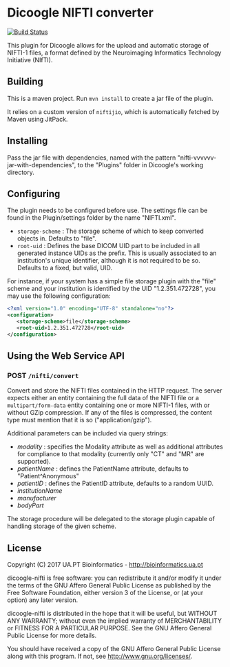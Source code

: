 Dicoogle NIFTI converter
========================

[![Build Status](https://travis-ci.org/Enet4/dicoogle-nifti.svg?branch=master)](https://travis-ci.org/Enet4/dicoogle-nifti)

This plugin for Dicoogle allows for the upload and automatic storage of
NIFTI-1 files, a format defined by the Neuroimaging Informatics Technology 
Initiative (NIfTI).

Building
---------

This is a maven project. Run `mvn install` to create a jar file of the plugin.

It relies on a custom version of `niftijio`, which is automatically fetched by Maven using JitPack.

Installing
----------

Pass the jar file with dependencies, named with the pattern "nifti-vvvvvv-jar-with-dependencies",
to the "Plugins" folder in Dicoogle's working directory.

Configuring
-----------

The plugin needs to be configured before use. The settings file can be found
in the Plugin/settings folder by the name "NIFTI.xml".

 - `storage-scheme` : The storage scheme of which to keep converted objects in.
                      Defaults to "file".
 - `root-uid` : Defines the base DICOM UID part to be included in all generated
                instance UIDs as the prefix. This is usually associated to an
                institution's unique identifier, although it is not required to
                be so. Defaults to a fixed, but valid, UID.

For instance, if your system has a simple file storage plugin with the "file"
scheme and your institution is identified by the UID "1.2.351.472728", you may
use the following configuration:

```xml
<?xml version="1.0" encoding="UTF-8" standalone="no"?>
<configuration>
   <storage-scheme>file</storage-scheme>
   <root-uid>1.2.351.472728</root-uid>
</configuration>
```

Using the Web Service API
-------------------------

### **POST** `/nifti/convert`

Convert and store the NIFTI files contained in the HTTP request.
The server expects either an entity containing the full data of the NIFTI file or a
`multipart/form-data` entity containing one or more NIFTI-1 files, with or without GZip
compression. If any of the files is compressed, the content type must mention that it is
so ("application/gzip").

Additional parameters can be included via query strings:

  - _modality_ : specifies the Modality attribute as well as additional attributes for
  compliance to that modality (currently only "CT" and "MR" are supported).
  - _patientName_ : defines the PatientName attribute, defaults to "Patient^Anonymous"
  - _patientID_ : defines the PatientID attribute, defaults to a random UUID.
  - _institutionName_
  - _manufacturer_
  - _bodyPart_

The storage procedure will be delegated to the storage plugin capable of
handling storage of the given scheme.

## License

Copyright (C) 2017 UA.PT Bioinformatics - http://bioinformatics.ua.pt

dicoogle-nifti is free software: you can redistribute it and/or modify
it under the terms of the GNU Affero General Public License as
published by the Free Software Foundation, either version 3 of the
License, or (at your option) any later version.

dicoogle-nifti is distributed in the hope that it will be useful,
but WITHOUT ANY WARRANTY; without even the implied warranty of
MERCHANTABILITY or FITNESS FOR A PARTICULAR PURPOSE.  See the
GNU Affero General Public License for more details.

You should have received a copy of the GNU Affero General Public License
along with this program.  If not, see <http://www.gnu.org/licenses/>.
